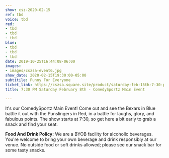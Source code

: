 ```yaml
---
show: csz-2020-02-15
ref: tbd
voice: tbd
red:
- tbd
- tbd
- tbd
blue:
- tbd
- tbd
- tbd
date: 2019-10-25T16:44:08-06:00
images:
- images/cszsa-event6.jpg
show_date: 2020-02-15T19:30:00-05:00
subtitile: Funny For Everyone
ticket_link: https://cszsa.square.site/product/saturday-feb-15th-7-30-pm-comedysportz-main-event/170?cs=true
title: 7:30 PM Saturday February 8th - ComedySportz Main Event

---
```

It's our ComedySportz Main Event! Come out and see the Bexars in Blue battle it out with the Punslingers in Red, in a battle for laughs, glory, and fabulous points. The show starts at 7:30, so get here a bit early to grab a snack and find your seat.

**Food And Drink Policy:** We are a BYOB facility for alcoholic beverages. You're welcome to bring your own beverage and drink responsibly at our venue. No outside food or soft drinks allowed; please see our snack bar for some tasty snacks.
